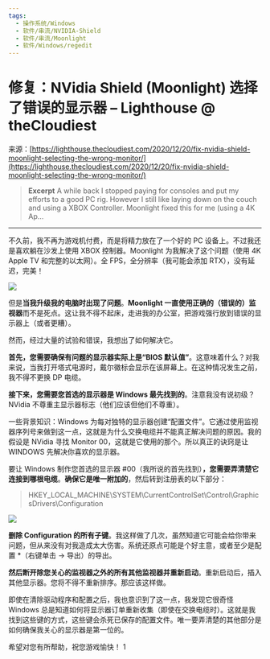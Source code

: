 ```yaml
---
tags:
  - 操作系统/Windows
  - 软件/串流/NVIDIA-Shield
  - 软件/串流/Moonlight
  - 软件/Windows/regedit
---
```

# 修复：NVidia Shield (Moonlight) 选择了错误的显示器 – Lighthouse @ theCloudiest

来源：[https://lighthouse.thecloudiest.com/2020/12/20/fix-nvidia-shield-moonlight-selecting-the-wrong-monitor/](https://lighthouse.thecloudiest.com/2020/12/20/fix-nvidia-shield-moonlight-selecting-the-wrong-monitor/)

> **Excerpt**
> A while back I stopped paying for consoles and put my efforts to a good PC rig. However I still like laying down on the couch and using a XBOX Controller. Moonlight fixed this for me (using a 4K Ap…

---
不久前，我不再为游戏机付费，而是将精力放在了一个好的 PC 设备上。不过我还是喜欢躺在沙发上使用 XBOX 控制器。Moonlight 为我解决了这个问题（使用 4K Apple TV 和完整的以太网）。全 FPS，全分辨率（我可能会添加 RTX），没有延迟，完美！

![](https://lighthouse.thecloudiest.com/wp-content/uploads/2020/12/image.png)

但是**当我升级我的电脑时出现了问题**。**Moonlight 一直使用正确的（错误的）监视器**而不是死点。这让我不得不起床，走进我的办公室，把游戏强行放到错误的显示器上（或者更糟）。

然而，经过大量的试验和错误，我想出了如何解决它。

**首先，您需要确保有问题的显示器实际上是“BIOS 默认值”**。这意味着什么？对我来说，当我打开塔式电源时，戴尔徽标会显示在该屏幕上。在这种情况发生之前，我不得不更换 DP 电缆。

**接下来，您需要您首选的显示器是 Windows 最先找到的**。注意我没有说初级？NVidia 不尊重主显示器标志（他们应该但他们不尊重）。

一些背景知识：Windows 为每对独特的显示器创建“配置文件”。它通过使用监视器序列号来做到这一点，这就是为什么交换电缆并不能真正解决问题的原因。我的假设是 NVidia 寻找 Monitor 00，这就是它使用的那个。所以真正的诀窍是让 WINDOWS 先解决你喜欢的显示器。

要让 Windows 制作您首选的显示器 #00（我所说的首先找到）**，您需要弄清楚它连接到哪根电缆**。**确保它是唯一附加的**，然后转到注册表的以下部分：

> HKEY\_LOCAL\_MACHINE\\SYSTEM\\CurrentControlSet\\Control\\GraphicsDrivers\\Configuration

![](https://lighthouse.thecloudiest.com/wp-content/uploads/2020/12/image-1.png)

**删除 Configuration 的所有子键**。我这样做了几次，虽然知道它可能会给你带来问题，但从来没有对我造成太大伤害。系统还原点可能是个好主意，或者至少是配置 \*（右键单击 -> 导出）的导出。

**然后断开除您关心的监视器之外的所有其他监视器并重新启动**。重新启动后，插入其他显示器。您将不得不重新排序。那应该这样做。

即使在清除驱动程序和配置之后，我也意识到了这一点，我发现它很奇怪 Windows 总是知道如何将显示器订单重新收集（即使在交换电缆时）。这就是我找到这些键的方式，这些键会杀死已保存的配置文件。唯一要弄清楚的其他部分是如何确保我关心的显示器是第一位的。

希望对您有所帮助，祝您游戏愉快！
1
